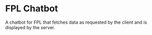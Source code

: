 # FPL Chatbot
A chatbot for FPL that fetches data as requested by the client and is displayed by the server.
